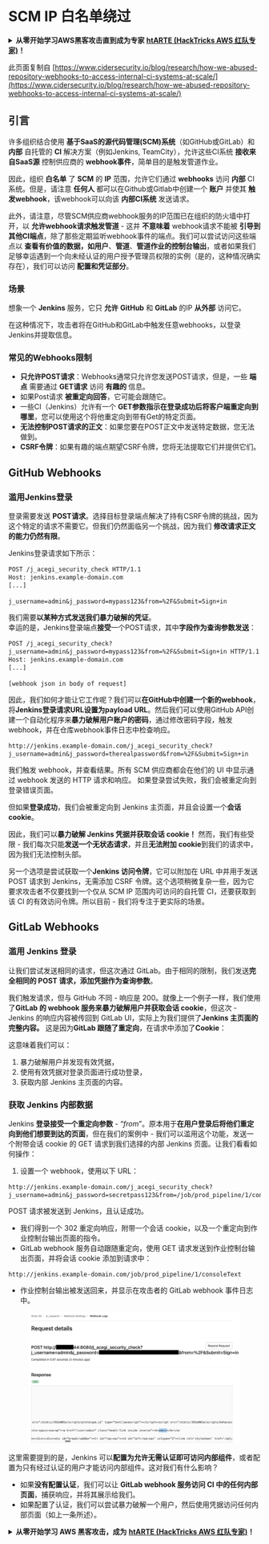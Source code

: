 # SCM IP 白名单绕过

<details>

<summary><strong>从零开始学习AWS黑客攻击直到成为专家</strong> <a href="https://training.hacktricks.xyz/courses/arte"><strong>htARTE (HackTricks AWS 红队专家)</strong></a><strong>！</strong></summary>

支持HackTricks的其他方式：

* 如果您想在 **HackTricks中看到您的公司广告** 或 **下载HackTricks的PDF**，请查看[**订阅计划**](https://github.com/sponsors/carlospolop)！
* 获取[**官方PEASS & HackTricks商品**](https://peass.creator-spring.com)
* 发现[**PEASS家族**](https://opensea.io/collection/the-peass-family)，我们独家的[**NFTs系列**](https://opensea.io/collection/the-peass-family)
* **加入** 💬 [**Discord群组**](https://discord.gg/hRep4RUj7f) 或 [**telegram群组**](https://t.me/peass) 或在 **Twitter** 🐦 上**关注**我 [**@carlospolopm**](https://twitter.com/carlospolopm)**。**
* **通过向** [**HackTricks**](https://github.com/carlospolop/hacktricks) 和 [**HackTricks Cloud**](https://github.com/carlospolop/hacktricks-cloud) github仓库提交PR来分享您的黑客技巧。

</details>

此页面复制自 [https://www.cidersecurity.io/blog/research/how-we-abused-repository-webhooks-to-access-internal-ci-systems-at-scale/](https://www.cidersecurity.io/blog/research/how-we-abused-repository-webhooks-to-access-internal-ci-systems-at-scale/)

## 引言

许多组织结合使用 **基于SaaS的源代码管理(SCM)系统**（如GitHub或GitLab）和 **内部** 自托管的 **CI** 解决方案（例如Jenkins, TeamCity），允许这些CI系统 **接收来自SaaS源** 控制供应商的 **webhook事件**，简单目的是触发管道作业。

因此，组织 **白名单** 了 **SCM** 的 **IP** 范围，允许它们通过 **webhooks** 访问 **内部** CI系统。但是，请注意 **任何人** 都可以在Github或Gitlab中创建一个 **账户** 并使其 **触发webhook**，该webhook可以向该 **内部CI系统** 发送请求。

此外，请注意，尽管SCM供应商webhook服务的IP范围已在组织的防火墙中打开，以 **允许webhook请求触发管道** - 这并 **不意味着** webhook请求不能被 **引导到其他CI端点**，除了那些定期监听webhook事件的端点。我们可以尝试访问这些端点以 **查看有价值的数据，如用户**、**管道**、**管道作业的控制台输出**，或者如果我们足够幸运遇到一个向未经认证的用户授予管理员权限的实例（是的，这种情况确实存在），我们可以访问 **配置和凭证部分**。

### 场景

想象一个 **Jenkins** 服务，它只 **允许** **GitHub** 和 **GitLab** 的IP **从外部** 访问它。

在这种情况下，攻击者将在GitHub和GitLab中触发任意webhooks，以登录Jenkins并提取信息。

### 常见的Webhooks限制

* **只允许POST请求**：Webhooks通常只允许您发送POST请求，但是，一些 **端点** 需要通过 **GET请求** 访问 **有趣的** 信息。
* 如果Post请求 **被重定向回答**，它可能会跟随它。
* 一些CI（Jenkins）允许有一个 **GET参数指示在登录成功后将客户端重定向到哪里**，您可以使用这个将他重定向到带有Get的特定页面。
* **无法控制POST请求的正文**：如果您要在POST正文中发送特定数据，您无法做到。
* **CSRF令牌**：如果有趣的端点期望CSRF令牌，您将无法提取它们并提供它们。

## GitHub Webhooks

### 滥用Jenkins登录

登录需要发送 **POST请求**。选择目标登录端点解决了持有CSRF令牌的挑战，因为这个特定的请求不需要它。但我们仍然面临另一个挑战，因为我们 **修改请求正文的能力仍然有限**。

Jenkins登录请求如下所示：
```
POST /j_acegi_security_check HTTP/1.1
Host: jenkins.example-domain.com
[...]

j_username=admin&j_password=mypass123&from=%2F&Submit=Sign+in
```
我们需要**以某种方式发送我们暴力破解的凭证**。\
幸运的是，Jenkins登录端点**接受**一个POST请求，其中**字段作为查询参数发送**：
```
POST /j_acegi_security_check?j_username=admin&j_password=mypass123&from=%2F&Submit=Sign+in HTTP/1.1
Host: jenkins.example-domain.com
[...]

[webhook json in body of request]
```
因此，我们如何才能让它工作呢？我们可以**在GitHub中创建一个新的webhook**，将**Jenkins登录请求URL设置为payload URL**。然后我们可以使用GitHub API创建一个自动化程序来**暴力破解用户账户的密码**，通过修改密码字段，触发webhook，并在仓库webhook事件日志中检查响应。
```
http://jenkins.example-domain.com/j_acegi_security_check?j_username=admin&j_password=therealpassword&from=%2F&Submit=Sign+in
```
我们触发 webhook，并查看结果。所有 SCM 供应商都会在他们的 UI 中显示通过 webhook 发送的 HTTP 请求和响应。
如果登录尝试失败，我们会被重定向到登录错误页面。

但如果**登录成功**，我们会被重定向到 Jenkins 主页面，并且会设置一个**会话 cookie**。

因此，我们可以**暴力破解 Jenkins 凭据并获取会话 cookie！**
然而，我们有些受限 - 我们每次只能**发送一个无状态请求**，并且**无法附加 cookie**到我们的请求中，因为我们无法控制头部。

另一个选项是尝试获取一个**Jenkins 访问令牌**，它可以附加在 URL 中并用于发送 POST 请求到 Jenkins，无需添加 CSRF 令牌。这个选项稍微复杂一些，因为它要求攻击者不仅要找到一个仅从 SCM IP 范围内可访问的自托管 CI，还要获取到该 CI 的有效访问令牌。所以目前 - 我们将专注于更实际的场景。

## GitLab Webhooks

### 滥用 Jenkins 登录

让我们尝试发送相同的请求，但这次通过 GitLab。由于相同的限制，我们发送**完全相同的 POST 请求，添加凭据作为查询参数**。

我们触发请求，但与 GitHub 不同 - 响应是 200。就像上一个例子一样，我们使用了**GitLab 的 webhook 服务来暴力破解用户并获取会话 cookie**，但这次 - Jenkins 的响应内容被传回到 GitLab UI，实际上为我们提供了**Jenkins 主页面的完整内容。**
这是因为**GitLab 跟随了重定向**，在请求中添加了**Cookie**：

这意味着我们可以：

1. 暴力破解用户并发现有效凭据，
2. 使用有效凭据对登录页面进行成功登录，
3. 获取内部 Jenkins 主页面的内容。

### 获取 Jenkins 内部数据

Jenkins **登录接受一个重定向参数** - “_from_”。原本用于**在用户登录后将他们重定向到他们想要到达的页面**，但在我们的案例中 - 我们可以滥用这个功能，发送一个附带会话 cookie 的 GET 请求到我们选择的内部 Jenkins 页面。让我们看看如何操作：

1. 设置一个 webhook，使用以下 URL：
```
http://jenkins.example-domain.com/j_acegi_security_check?j_username=admin&j_password=secretpass123&from=/job/prod_pipeline/1/consoleText&Submit=Sign+in
```
POST 请求被发送到 Jenkins，且认证成功。

* 我们得到一个 302 重定向响应，附带一个会话 cookie，以及一个重定向到作业控制台输出页面的指令。
* GitLab webhook 服务自动跟随重定向，使用 GET 请求发送到作业控制台输出页面，并将会话 cookie 添加到请求中：
```
http://jenkins.example-domain.com/job/prod_pipeline/1/consoleText
```
* 作业控制台输出被发送回来，并显示在攻击者的 GitLab webhook 事件日志中。

<figure><img src="../../.gitbook/assets/image (1) (3).png" alt=""><figcaption></figcaption></figure>

这里需要提到的是，Jenkins 可以**配置为允许无需认证即可访问内部组件**，或者配置为只有经过认证的用户才能访问内部组件。这对我们有什么影响？

* 如果**没有配置认证**，我们可以让 **GitLab webhook 服务访问 CI 中的任何内部页面**，捕获响应，并将其展示给我们。
* 如果配置了认证，我们可以尝试暴力破解一个用户，然后使用凭据访问任何内部页面（如上一条所述）。

<details>

<summary><strong>从零开始学习 AWS 黑客攻击，成为</strong> <a href="https://training.hacktricks.xyz/courses/arte"><strong>htARTE (HackTricks AWS 红队专家)</strong></a><strong>！</strong></summary>

支持 HackTricks 的其他方式：

* 如果你想在 HackTricks 中看到你的**公司广告**或**下载 HackTricks 的 PDF 版本**，请查看[**订阅计划**](https://github.com/sponsors/carlospolop)！
* 获取[**官方的 PEASS & HackTricks 商品**](https://peass.creator-spring.com)
* 发现[**PEASS 家族**](https://opensea.io/collection/the-peass-family)，我们独家的[**NFT 集合**](https://opensea.io/collection/the-peass-family)
* **加入** 💬 [**Discord 群组**](https://discord.gg/hRep4RUj7f) 或 [**telegram 群组**](https://t.me/peass) 或在 **Twitter** 🐦 上**关注**我 [**@carlospolopm**](https://twitter.com/carlospolopm)**。**
* **通过向** [**HackTricks**](https://github.com/carlospolop/hacktricks) 和 [**HackTricks Cloud**](https://github.com/carlospolop/hacktricks-cloud) github 仓库提交 PR 来**分享你的黑客技巧**。

</details>
